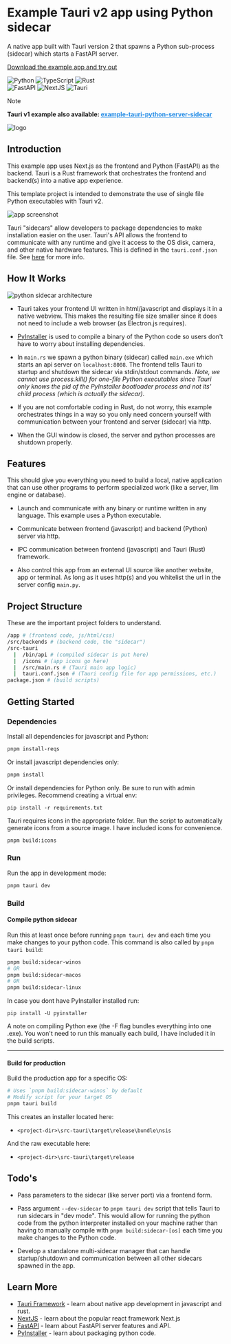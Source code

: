 # Example Tauri v2 app using Python sidecar

A native app built with Tauri version 2 that spawns a Python sub-process (sidecar) which starts a FastAPI server.

[Download the example app and try out](https://github.com/dieharders/example-tauri-v2-python-server-sidecar/releases)

![Python](https://img.shields.io/badge/-Python-000?&logo=Python)
![TypeScript](https://img.shields.io/badge/-TypeScript-000?&logo=TypeScript)
![Rust](https://img.shields.io/badge/-Rust-000?&logo=Rust)
<br/>
![FastAPI](https://img.shields.io/badge/-FastAPI-000?&logo=fastapi)
![NextJS](https://img.shields.io/badge/-NextJS-000?&logo=nextdotjs)
![Tauri](https://img.shields.io/badge/-Tauri-000?&logo=Tauri)

> [!NOTE]
>
> <strong>Tauri v1 example also available:
> <a href="https://github.com/dieharders/example-tauri-python-server-sidecar" style="color: #228be6">example-tauri-python-server-sidecar</a></strong>

![logo](extras/sidecar-logo.png "python sidecar logo")

## Introduction

This example app uses Next.js as the frontend and Python (FastAPI) as the backend. Tauri is a Rust framework that orchestrates the frontend and backend(s) into a native app experience.

This template project is intended to demonstrate the use of single file Python executables with Tauri v2.

![app screenshot](extras/screenshot.png "app screenshot")

Tauri "sidecars" allow developers to package dependencies to make installation easier on the user. Tauri's API allows the frontend to communicate with any runtime and give it access to the OS disk, camera, and other native hardware features. This is defined in the `tauri.conf.json` file. See [here](https://v2.tauri.app/develop/sidecar/) for more info.

## How It Works

![python sidecar architecture](extras/diagram.png "python sidecar architecture")

- Tauri takes your frontend UI written in html/javascript and displays it in a native webview. This makes the resulting file size smaller since it does not need to include a web browser (as Electron.js requires).

- [PyInstaller](https://pyinstaller.org/en/stable/) is used to compile a binary of the Python code so users don't have to worry about installing dependencies.

- In `main.rs` we spawn a python binary (sidecar) called `main.exe` which starts an api server on `localhost:8008`. The frontend tells Tauri to startup and shutdown the sidecar via stdin/stdout commands. <em>Note, we cannot use process.kill() for one-file Python executables since Tauri only knows the pid of the PyInstaller bootloader process and not its' child process (which is actually the sidecar)</em>.

- If you are not comfortable coding in Rust, do not worry, this example orchestrates things in a way so you only need concern yourself with communication between your frontend and server (sidecar) via http.

- When the GUI window is closed, the server and python processes are shutdown properly.

## Features

This should give you everything you need to build a local, native application that can use other programs to perform specialized work (like a server, llm engine or database).

- Launch and communicate with any binary or runtime written in any language. This example uses a Python executable.

- Communicate between frontend (javascript) and backend (Python) server via http.

- IPC communication between frontend (javascript) and Tauri (Rust) framework.

- Also control this app from an external UI source like another website, app or terminal. As long as it uses http(s) and you whitelist the url in the server config `main.py`.

## Project Structure

These are the important project folders to understand.

```bash
/app # (frontend code, js/html/css)
/src/backends # (backend code, the "sidecar")
/src-tauri
  |  /bin/api # (compiled sidecar is put here)
  |  /icons # (app icons go here)
  |  /src/main.rs # (Tauri main app logic)
  |  tauri.conf.json # (Tauri config file for app permissions, etc.)
package.json # (build scripts)
```

## Getting Started

### Dependencies

Install all dependencies for javascript and Python:

```bash
pnpm install-reqs
```

Or install javascript dependencies only:

```bash
pnpm install
```

Or install dependencies for Python only. Be sure to run with admin privileges. Recommend creating a virtual env:

```
pip install -r requirements.txt
```

Tauri requires icons in the appropriate folder. Run the script to automatically generate icons from a source image. I have included icons for convenience.

```bash
pnpm build:icons
```

### Run

Run the app in development mode:

```bash
pnpm tauri dev
```

### Build

#### Compile python sidecar

Run this at least once before running `pnpm tauri dev` and each time you make changes to your python code. This command is also called by `pnpm tauri build`:

```bash
pnpm build:sidecar-winos
# OR
pnpm build:sidecar-macos
# OR
pnpm build:sidecar-linux
```

In case you dont have PyInstaller installed run:

```
pip install -U pyinstaller
```

A note on compiling Python exe (the -F flag bundles everything into one .exe). You won't need to run this manually each build, I have included it in the build scripts.

---

#### Build for production

Build the production app for a specific OS:

```bash
# Uses `pnpm build:sidecar-winos` by default
# Modify script for your target OS
pnpm tauri build
```

This creates an installer located here:

- `<project-dir>\src-tauri\target\release\bundle\nsis`

And the raw executable here:

- `<project-dir>\src-tauri\target\release`

## Todo's

- Pass parameters to the sidecar (like server port) via a frontend form.

- Pass argument `--dev-sidecar` to `pnpm tauri dev` script that tells Tauri to run sidecars in "dev mode". This would allow for running the python code from the python interpreter installed on your machine rather than having to manually compile with `pnpm build:sidecar-[os]` each time you make changes to the Python code.

- Develop a standalone multi-sidecar manager that can handle startup/shutdown and communication between all other sidecars spawned in the app.

## Learn More

- [Tauri Framework](https://tauri.app/) - learn about native app development in javascript and rust.
- [NextJS](https://nextjs.org/docs) - learn about the popular react framework Next.js
- [FastAPI](https://fastapi.tiangolo.com/) - learn about FastAPI server features and API.
- [PyInstaller](https://pyinstaller.org/en/stable/) - learn about packaging python code.
